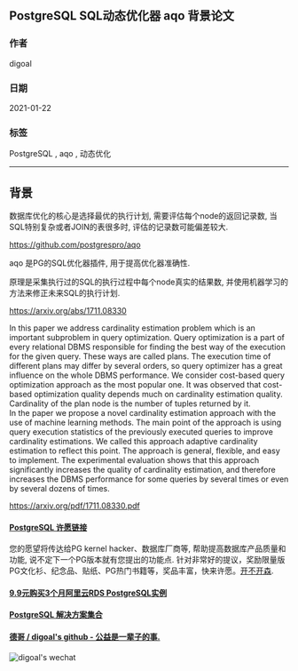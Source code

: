 ## PostgreSQL SQL动态优化器 aqo 背景论文    
    
### 作者    
digoal    
    
### 日期    
2021-01-22    
    
### 标签    
PostgreSQL , aqo , 动态优化   
    
----    
    
## 背景    
数据库优化的核心是选择最优的执行计划, 需要评估每个node的返回记录数, 当SQL特别复杂或者JOIN的表很多时, 评估的记录数可能偏差较大.   
  
https://github.com/postgrespro/aqo  
  
aqo 是PG的SQL优化器插件, 用于提高优化器准确性.   
  
原理是采集执行过的SQL的执行过程中每个node真实的结果数, 并使用机器学习的方法来修正未来SQL的执行计划.   
  
https://arxiv.org/abs/1711.08330  
  
In this paper we address cardinality estimation problem which is an important subproblem in query optimization. Query optimization is a part of every relational DBMS responsible for finding the best way of the execution for the given query. These ways are called plans. The execution time of different plans may differ by several orders, so query optimizer has a great influence on the whole DBMS performance. We consider cost-based query optimization approach as the most popular one. It was observed that cost-based optimization quality depends much on cardinality estimation quality. Cardinality of the plan node is the number of tuples returned by it.  
In the paper we propose a novel cardinality estimation approach with the use of machine learning methods. The main point of the approach is using query execution statistics of the previously executed queries to improve cardinality estimations. We called this approach adaptive cardinality estimation to reflect this point. The approach is general, flexible, and easy to implement. The experimental evaluation shows that this approach significantly increases the quality of cardinality estimation, and therefore increases the DBMS performance for some queries by several times or even by several dozens of times.  
  
https://arxiv.org/pdf/1711.08330.pdf  
  
    
  
#### [PostgreSQL 许愿链接](https://github.com/digoal/blog/issues/76 "269ac3d1c492e938c0191101c7238216")
您的愿望将传达给PG kernel hacker、数据库厂商等, 帮助提高数据库产品质量和功能, 说不定下一个PG版本就有您提出的功能点. 针对非常好的提议，奖励限量版PG文化衫、纪念品、贴纸、PG热门书籍等，奖品丰富，快来许愿。[开不开森](https://github.com/digoal/blog/issues/76 "269ac3d1c492e938c0191101c7238216").  
  
  
#### [9.9元购买3个月阿里云RDS PostgreSQL实例](https://www.aliyun.com/database/postgresqlactivity "57258f76c37864c6e6d23383d05714ea")
  
  
#### [PostgreSQL 解决方案集合](https://yq.aliyun.com/topic/118 "40cff096e9ed7122c512b35d8561d9c8")
  
  
#### [德哥 / digoal's github - 公益是一辈子的事.](https://github.com/digoal/blog/blob/master/README.md "22709685feb7cab07d30f30387f0a9ae")
  
  
![digoal's wechat](../pic/digoal_weixin.jpg "f7ad92eeba24523fd47a6e1a0e691b59")
  
